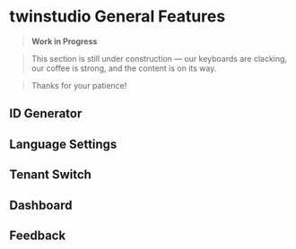 # twinstudio General Features

> **Work in Progress**

> This section is still under construction — our keyboards are clacking, our coffee is strong, and the content is on its way.

> Thanks for your patience!

## ID Generator

## Language Settings

## Tenant Switch

## Dashboard

## Feedback
